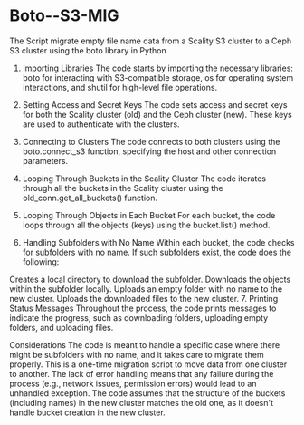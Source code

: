 # Boto--S3-MIG
The Script migrate empty file name  data from a Scality S3 cluster to a Ceph S3 cluster using the boto library in Python
1. Importing Libraries
The code starts by importing the necessary libraries: boto for interacting with S3-compatible storage, os for operating system interactions, and shutil for high-level file operations.

2. Setting Access and Secret Keys
The code sets access and secret keys for both the Scality cluster (old) and the Ceph cluster (new). These keys are used to authenticate with the clusters.

3. Connecting to Clusters
The code connects to both clusters using the boto.connect_s3 function, specifying the host and other connection parameters.

4. Looping Through Buckets in the Scality Cluster
The code iterates through all the buckets in the Scality cluster using the old_conn.get_all_buckets() function.

5. Looping Through Objects in Each Bucket
For each bucket, the code loops through all the objects (keys) using the bucket.list() method.

6. Handling Subfolders with No Name
Within each bucket, the code checks for subfolders with no name. If such subfolders exist, the code does the following:

Creates a local directory to download the subfolder.
Downloads the objects within the subfolder locally.
Uploads an empty folder with no name to the new cluster.
Uploads the downloaded files to the new cluster.
7. Printing Status Messages
Throughout the process, the code prints messages to indicate the progress, such as downloading folders, uploading empty folders, and uploading files.

Considerations
The code is meant to handle a specific case where there might be subfolders with no name, and it takes care to migrate them properly.
This is a one-time migration script to move data from one cluster to another.
The lack of error handling means that any failure during the process (e.g., network issues, permission errors) would lead to an unhandled exception.
The code assumes that the structure of the buckets (including names) in the new cluster matches the old one, as it doesn't handle bucket creation in the new cluster.
